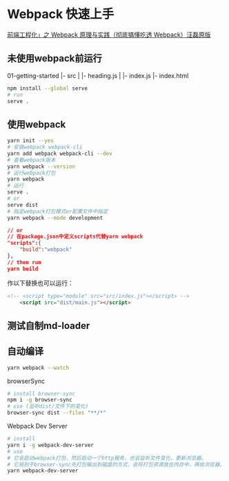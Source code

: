 # Webpack 快速上手
[前端工程化」之 Webpack 原理与实践（彻底搞懂吃透 Webpack）汪磊原版](https://www.bilibili.com/video/BV1kP41177wp/?p=75&share_source=copy_web&vd_source=d50c6b3216dda73ea5961ad06d492fa2)

## 未使用webpack前运行
01-getting-started
    |- src
    |   |- heading.js
    |   |- index.js
    |- index.html
```bash
npm install --global serve
# run
serve .
```

## 使用webpack
```bash
yarn init --yes
# 安装webpack webpack-cli
yarn add webpack webpack-cli --dev
# 查看webpack版本
yarn webpack --version
# 运行webpack打包
yarn webpack
# 运行
serve . 
# or
serve dist
# 指定webpack打包模式or配置文件中指定
yarn webpack --mode development
```
```json
// or
// 在package.json中定义scripts代替yarn webpack
"scripts":{
    "build":"webpack"
},
// then run
yarn build
```
作以下替换也可以运行：
```html
<!-- <script type="module" src="src/index.js"></script> -->
    <script src="dist/main.js"></script>
```

<h2>测试自制md-loader</h2>

## 自动编译

```bash 
yarn webpack --watch
```

browserSync
```bash
# install browser-sync
npm i -g browser-sync
# use (监听dist/文件下的变化)
browser-sync dist --files "**/*"
```

Webpack Dev Server
```bash 
# install
yarn i -g webpack-dev-server
# use
# 它会启动webpack打包，然后启动一个http服务，也会监听文件变化，更新浏览器。
# 它局别于browser-sync先打包输出到磁盘的方式，会将打包资源放在内存中，再给浏览器。
yarn webpack-dev-server
```


